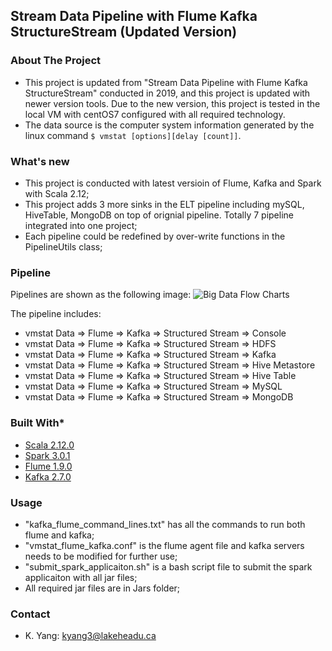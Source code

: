 ## Stream Data Pipeline with Flume Kafka StructureStream (Updated Version)

### About The Project
* This project is updated from "Stream Data Pipeline with Flume Kafka StructureStream" conducted in 2019, and this project 
is updated with newer version tools. Due to the new version, this project is tested in the local VM with centOS7 configured 
with all required technology.
* The data source is the computer system information generated by the linux command ```$ vmstat [options][delay [count]]```. 

### What's new
* This project is conducted with latest versioin of Flume, Kafka and Spark with Scala 2.12;
* This project adds 3 more sinks in the ELT pipeline including mySQL, HiveTable, MongoDB on top
of orignial pipeline. Totally 7 pipeline integrated into one project;
* Each pipeline could be redefined by over-write functions in the PipelineUtils class;

### Pipeline
Pipelines are shown as the following image:
![Big Data Flow Charts](https://user-images.githubusercontent.com/55723894/107065754-230c2880-67ab-11eb-89d7-4831324244ed.jpeg)

The pipeline includes: 
* vmstat Data => Flume => Kafka => Structured Stream => Console
* vmstat Data => Flume => Kafka => Structured Stream => HDFS
* vmstat Data => Flume => Kafka => Structured Stream => Kafka
* vmstat Data => Flume => Kafka => Structured Stream => Hive Metastore
* vmstat Data => Flume => Kafka => Structured Stream => Hive Table
* vmstat Data => Flume => Kafka => Structured Stream => MySQL
* vmstat Data => Flume => Kafka => Structured Stream => MongoDB


### Built With*
* [Scala 2.12.0](https://www.scala-lang.org/download/2.12.10.html)
* [Spark 3.0.1](https://spark.apache.org/docs/2.1.1/)
* [Flume 1.9.0](https://flume.apache.org/releases/1.5.2.html)
* [Kafka 2.7.0](https://kafka.apache.org/0102/documentation.html)

### Usage 
* "kafka_flume_command_lines.txt" has all the commands to run both flume and kafka;
* "vmstat_flume_kafka.conf" is the flume agent file and kafka servers needs to be modified for further use;
* "submit_spark_applicaiton.sh" is a bash script file to submit the spark applicaiton with all jar files;
* All required jar files are in Jars folder; 

### Contact
* K. Yang: kyang3@lakeheadu.ca
